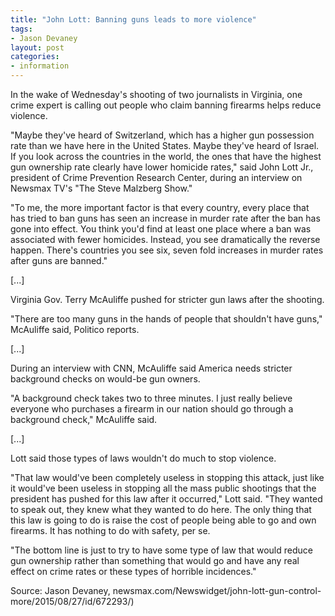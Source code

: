 ```yaml
---
title: "John Lott: Banning guns leads to more violence"
tags:
- Jason Devaney
layout: post
categories:
- information
---
```


In the wake of Wednesday's shooting of two journalists in Virginia, one crime expert is calling out people who claim banning firearms helps reduce violence.

"Maybe they've heard of Switzerland, which has a higher gun possession rate than we have here in the United States. Maybe they've heard of Israel. If you look across the countries in the world, the ones that have the highest gun ownership rate clearly have lower homicide rates," said John Lott Jr., president of Crime Prevention Research Center, during an interview on Newsmax TV's "The Steve Malzberg Show."

"To me, the more important factor is that every country, every place that has tried to ban guns has seen an increase in murder rate after the ban has gone into effect. You think you'd find at least one place where a ban was associated with fewer homicides. Instead, you see dramatically the reverse happen. There's countries you see six, seven fold increases in murder rates after guns are banned."

\[...\]

Virginia Gov. Terry McAuliffe pushed for stricter gun laws after the shooting.

"There are too many guns in the hands of people that shouldn't have guns," McAuliffe said, Politico reports.

\[...\]

During an interview with CNN, McAuliffe said America needs stricter background checks on would-be gun owners.

"A background check takes two to three minutes. I just really believe everyone who purchases a firearm in our nation should go through a background check," McAuliffe said.

\[...\]

Lott said those types of laws wouldn't do much to stop violence.

"That law would've been completely useless in stopping this attack, just like it would've been useless in stopping all the mass public shootings that the president has pushed for this law after it occurred," Lott said. "They wanted to speak out, they knew what they wanted to do here. The only thing that this law is going to do is raise the cost of people being able to go and own firearms. It has nothing to do with safety, per se.

"The bottom line is just to try to have some type of law that would reduce gun ownership rather than something that would go and have any real effect on crime rates or these types of horrible incidences."

Source: Jason Devaney, newsmax.com/Newswidget/john-lott-gun-control-more/2015/08/27/id/672293/)

